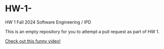 # HW-1-

HW 1 Fall 2024 Software Engineering / IPD 

This is an empty repository for you to attempt a pull request as part of HW 1.

[Check out this funny video!](https://www.youtube.com/watch?v=dQw4w9WgXcQ)

